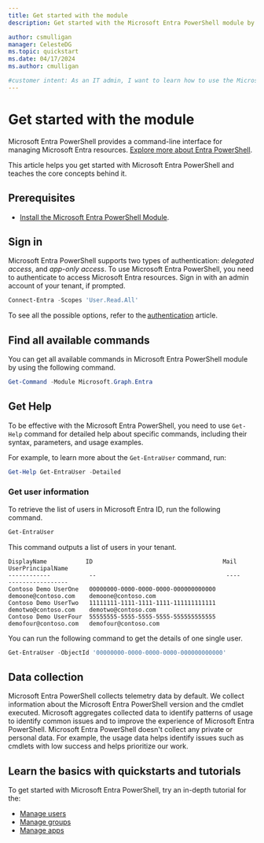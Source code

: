 ```yaml
---
title: Get started with the module
description: Get started with the Microsoft Entra PowerShell module by using it perform some basic tasks.

author: csmulligan
manager: CelesteDG
ms.topic: quickstart
ms.date: 04/17/2024
ms.author: cmulligan

#customer intent: As an IT admin, I want to learn how to use the Microsoft Entra PowerShell module, so that I can manage Entra resources.
---
```


# Get started with the module

Microsoft Entra PowerShell provides a command-line interface for managing Microsoft Entra resources. [Explore more about Entra PowerShell](overview.md).

This article helps you get started with Microsoft Entra PowerShell and teaches the core concepts behind it.

## Prerequisites

- [Install the Microsoft Entra PowerShell Module](installation.md).

## Sign in

Microsoft Entra PowerShell supports two types of authentication: _delegated access_, and _app-only access_. To use Microsoft Entra PowerShell, you need to authenticate to access Microsoft Entra resources. Sign in with an admin account of your tenant, if prompted.

```powershell
Connect-Entra -Scopes 'User.Read.All' 
```

To see all the possible options, refer to the [authentication](authentication-methods.md) article.

## Find all available commands

You can get all available commands in Microsoft Entra PowerShell module by using the following command.

```powershell
Get-Command -Module Microsoft.Graph.Entra
```

## Get Help

To be effective with the Microsoft Entra PowerShell, you need to use `Get-Help` command for detailed help about specific commands, including their syntax, parameters, and usage examples.

For example, to learn more about the `Get-EntraUser` command, run:

```powershell
Get-Help Get-EntraUser -Detailed
```

### Get user information

To retrieve the list of users in Microsoft Entra ID, run the following command.

```powershell
Get-EntraUser
```

This command outputs a list of users in your tenant. 

```Output
DisplayName           ID                                     Mail                    UserPrincipalName
------------           --                                     ----                    -----------------
Contoso Demo UserOne   00000000-0000-0000-0000-000000000000   demoone@contoso.com    demoone@contoso.com
Contoso Demo UserTwo   11111111-1111-1111-1111-111111111111   demotwo@contoso.com    demotwo@contoso.com
Contoso Demo UserFour  55555555-5555-5555-5555-555555555555   demofour@contoso.com   demofour@contoso.com
```

You can run the following command to get the details of one single user.

```powershell
Get-EntraUser -ObjectId '00000000-0000-0000-0000-000000000000'
```

## Data collection

Microsoft Entra PowerShell collects telemetry data by default. We collect information about the Microsoft Entra PowerShell version and the cmdlet executed. Microsoft aggregates collected data to identify patterns of usage to identify common issues and to improve the experience of Microsoft Entra PowerShell. Microsoft Entra PowerShell doesn't collect any private or personal data. For example, the usage data helps identify issues such as cmdlets with low success and helps prioritize our work.

## Learn the basics with quickstarts and tutorials

To get started with Microsoft Entra PowerShell, try an in-depth tutorial for the:

- [Manage users](manage-user.md)
- [Manage groups](manage-groups.md)
- [Manage apps](manage-apps.md)

